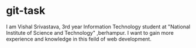# git-task
I am Vishal Srivastava, 3rd year Information Technology student at "National Institute of Science and Technology" ,berhampur.
 I want to gain more experience and knowledge in this feild of web development.